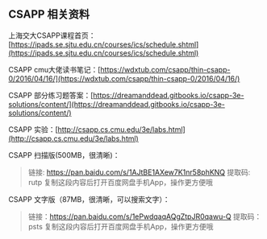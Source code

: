 ## CSAPP 相关资料

上海交大CSAPP课程首页：[https://ipads.se.sjtu.edu.cn/courses/ics/schedule.shtml](https://ipads.se.sjtu.edu.cn/courses/ics/schedule.shtml)

CSAPP cmu大佬读书笔记：[https://wdxtub.com/csapp/thin-csapp-0/2016/04/16/](https://wdxtub.com/csapp/thin-csapp-0/2016/04/16/)


CSAPP 部分练习题答案：[https://dreamanddead.gitbooks.io/csapp-3e-solutions/content/](https://dreamanddead.gitbooks.io/csapp-3e-solutions/content/)

CSAPP 实验：[http://csapp.cs.cmu.edu/3e/labs.html](http://csapp.cs.cmu.edu/3e/labs.html)

CSAPP 扫描版(500MB，很清晰)：

> 链接: https://pan.baidu.com/s/1AJtBE1AXew7K1nr58phKNQ 提取码: rutp 复制这段内容后打开百度网盘手机App，操作更方便哦

CSAPP 文字版（87MB，很清晰，可以搜索文字）：

> 链接：https://pan.baidu.com/s/1ePwdqaqAQgZtpJR0qawu-Q 
提取码：psts 
复制这段内容后打开百度网盘手机App，操作更方便哦
